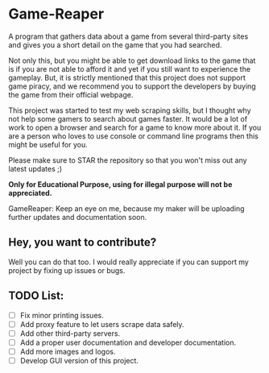 # Game-Reaper

A program that gathers data about a game from several third-party sites and gives you a short detail on the game that
you had searched.

Not only this, but you might be able to get download links to the game that is if you are not able to afford it
and yet if you still want to experience the gameplay. But, it is strictly mentioned that this project does not support
game piracy, and we recommend you to support the developers by buying the game from their official webpage.

This project was started to test my web scraping skills, but I thought why not help some gamers to search
about games faster. It would be a lot of work to open a browser and search for a game to know more about it. If you are
a person who loves to use console or command line programs then this might be useful for you.

Please make sure to STAR the repository so that you won't miss out any latest updates ;)

**Only for Educational Purpose, using for illegal purpose will not be appreciated.**

GameReaper: Keep an eye on me, because my maker will be uploading further updates and documentation soon.

## Hey, you want to contribute?

Well you can do that too. I would really appreciate if you can support my project by fixing up issues or bugs.  


## TODO List:
- [ ] Fix minor printing issues.
- [ ] Add proxy feature to let users scrape data safely.
- [ ] Add other third-party servers.
- [ ] Add a proper user documentation and developer documentation.
- [ ] Add more images and logos.
- [ ] Develop GUI version of this project.
